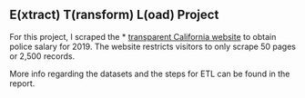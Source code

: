 ## E(xtract) T(ransform) L(oad) Project

For this project, I scraped the * [transparent California website](https://transparentcalifornia.com/salaries/search/?q=police&y=2019) to obtain police salary for 2019. The website restricts visitors to only scrape 50 pages or 2,500 records. 

More info regarding the datasets and the steps for ETL can be found in the report. 
